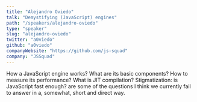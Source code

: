 ```yaml
---
title: "Alejandro Oviedo"
talk: "Demystifying (JavaScript) engines"
path: "/speakers/alejandro-oviedo"
type: "speaker"
slug: "alejandro-oviedo"
twitter: "a0viedo"
github: "a0viedo"
companyWebsite: "https://github.com/js-squad"
company: "JSSquad"
---
```


<p>How a JavaScript engine works? What are its basic components? How to measure its performance? What is JIT compilation? Stigmatization: is JavaScript fast enough? are some of the questions I think we currently fail to answer in a, somewhat, short and direct way.</p>